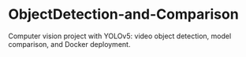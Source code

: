 # ObjectDetection-and-Comparison
Computer vision project with YOLOv5: video object detection, model comparison, and Docker deployment.

